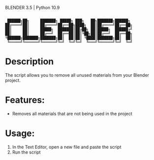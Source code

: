 BLENDER 3.5 | Python 10.9

```

 ██████╗██╗     ███████╗ █████╗ ███╗   ██╗███████╗██████╗ 
██╔════╝██║     ██╔════╝██╔══██╗████╗  ██║██╔════╝██╔══██╗
██║     ██║     █████╗  ███████║██╔██╗ ██║█████╗  ██████╔╝
██║     ██║     ██╔══╝  ██╔══██║██║╚██╗██║██╔══╝  ██╔══██╗
╚██████╗███████╗███████╗██║  ██║██║ ╚████║███████╗██║  ██║
 ╚═════╝╚══════╝╚══════╝╚═╝  ╚═╝╚═╝  ╚═══╝╚══════╝╚═╝  ╚═╝
```                                             

# Description

The script allows you to remove all unused materials from your Blender project.

# Features:

- Removes all materials that are not being used in the project

# Usage:

1. In the Text Editor, open a new file and paste the script
2. Run the script

